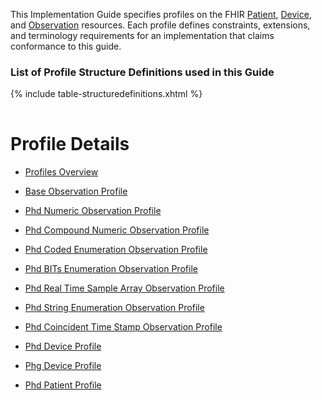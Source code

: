 
This Implementation Guide specifies profiles on the FHIR <a href="http://hl7.org/fhir/patient.html">Patient</a>, <a href="http://hl7.org/fhir/device.html">Device</a>, and <a href="http://hl7.org/fhir/observation.html">Observation</a> resources. 
Each profile defines constraints, extensions, and terminology requirements for an implementation that claims conformance to this guide.

### List of Profile Structure Definitions used in this Guide

<table class="table-striped" style="width:100%">
<col style="width:40%"/>
<col style="width:60%"/>
{% include table-structuredefinitions.xhtml %}
</table>

<!-- https://stackoverflow.com/questions/27977078/how-do-i-reference-the-root-directory-of-my-site-and-why-wont-jekyll-render-so -->

# <a name="back"></a> Profile Details

 - [Profiles Overview](ProfilesOverview.html)
 - [Base Observation Profile](BaseObservationProfile.html)
 - [Phd Numeric Observation Profile](NumericObservationProfile.html)
 - [Phd Compound Numeric Observation Profile](CompoundNumericObservationProfile.html)
 - [Phd Coded Enumeration Observation Profile](CodedEnumerationObservationProfile.html)
 - [Phd BITs Enumeration Observation Profile](BITsEnumerationObservationProfile.html)
 - [Phd Real Time Sample Array Observation Profile](RtsaObservationProfile.html)
 - [Phd String Enumeration Observation Profile](StringEnumerationObservationProfile.html)
 - [Phd Coincident Time Stamp Observation Profile](CoincidentTimeStampObservationProfile.html)
 
 - [Phd Device Profile](PhdDeviceProfile.html)
 - [Phg Device Profile](PhgDeviceProfile.html)
 - [Phd Patient Profile](PhdPatientProfile.html)
